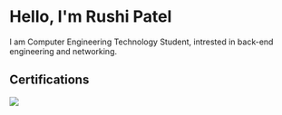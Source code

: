 # Hello, I'm Rushi Patel


I am Computer Engineering Technology Student, intrested in back-end engineering and networking.    







## Certifications
<div>
<a href="https://www.credly.com/badges/507cb797-c90f-42d7-b59d-c1da20125ce3"><img src="https://img.shields.io/badge/CCNA-Certified-blueviolet?style=for-the-badge&logo=cisco"/></a>
</div>



